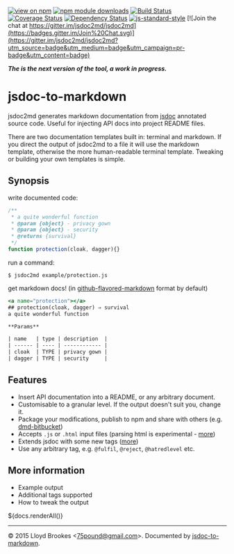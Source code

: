 [![view on npm](http://img.shields.io/npm/v/jsdoc-to-markdown.svg)](https://www.npmjs.org/package/jsdoc-to-markdown)
[![npm module downloads](http://img.shields.io/npm/dt/jsdoc-to-markdown.svg)](https://www.npmjs.org/package/jsdoc-to-markdown)
[![Build Status](https://travis-ci.org/jsdoc2md/jsdoc-to-markdown.svg?branch=next)](https://travis-ci.org/jsdoc2md/jsdoc-to-markdown)
[![Coverage Status](https://coveralls.io/repos/github/jsdoc2md/jsdoc-to-markdown/badge.svg?branch=next)](https://coveralls.io/github/jsdoc2md/jsdoc-to-markdown?branch=next)
[![Dependency Status](https://david-dm.org/jsdoc2md/jsdoc-to-markdown.svg)](https://david-dm.org/jsdoc2md/jsdoc-to-markdown)
[![js-standard-style](https://img.shields.io/badge/code%20style-standard-brightgreen.svg)](https://github.com/feross/standard)
[![Join the chat at https://gitter.im/jsdoc2md/jsdoc2md](https://badges.gitter.im/Join%20Chat.svg)](https://gitter.im/jsdoc2md/jsdoc2md?utm_source=badge&utm_medium=badge&utm_campaign=pr-badge&utm_content=badge)

***The is the next version of the tool, a work in progress.***

# jsdoc-to-markdown
jsdoc2md generates markdown documentation from [jsdoc](http://usejsdoc.org) annotated source code. Useful for injecting API docs into project README files.

There are two documentation templates built in: terminal and markdown. If you direct the output of jsdoc2md to a file it will use the markdown template, otherwise the more human-readable terminal template. Tweaking or building your own templates is simple.

## Synopsis
write documented code:
```js
/**
 * a quite wonderful function
 * @param {object} - privacy gown
 * @param {object} - security
 * @returns {survival}
 */
function protection(cloak, dagger){}
```

run a command:
```
$ jsdoc2md example/protection.js
```

get markdown docs! (in [github-flavored-markdown](https://help.github.com/articles/github-flavored-markdown/) format by default)
```handlebars
<a name="protection"></a>
## protection(cloak, dagger) ⇒ survival
a quite wonderful function

**Params**

| name   | type | description  |
| ------ | ---- | ------------ |
| cloak  | TYPE | privacy gown |
| dagger | TYPE | security     |
```

## Features

- Insert API documentation into a README, or any arbitrary document.
- Customisable to a granular level. If the output doesn't suit you, change it.
- Package your modifications, publish to npm and share with others (e.g. [dmd-bitbucket](https://github.com/jsdoc2md/dmd-bitbucket))
- Accepts `.js` or `.html` input files (parsing html is experimental - [more](https://github.com/jsdoc2md/jsdoc-parse/))
- Extends jsdoc with some new tags ([more](https://github.com/jsdoc2md/jsdoc-parse/))
- Use any arbitrary tag, e.g. `@fulfil`, `@reject`, `@hatredlevel` etc.

## More information

- Example output
- Additional tags supported
- How to tweak the output

${docs.renderAll()}

* * *

&copy; 2015 Lloyd Brookes \<75pound@gmail.com\>. Documented by [jsdoc-to-markdown](https://github.com/jsdoc2md/jsdoc-to-markdown).
